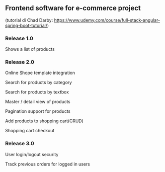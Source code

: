 ## Frontend software for e-commerce project 
(tutorial di Chad Darby: https://www.udemy.com/course/full-stack-angular-spring-boot-tutorial/)

### Release 1.0
Shows a list of products


###  Release 2.0
Online Shope template integration

Search for products by category

Search for products by textbox

Master / detail view of products

Pagination support for products

Add products to shopping cart(CRUD)

Shopping cart checkout

###  Release 3.0
User login/logout security

Track previous orders for logged in users 

